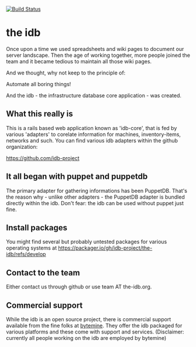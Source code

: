 [![Build Status](https://travis-ci.org/idb-project/the-idb.svg?branch=develop)](https://travis-ci.org/idb-project/the-idb)

# the idb

Once upon a time we used spreadsheets and wiki pages to 
document our server landscape. Then the age of working 
together, more people joined the team and it became 
tedious to maintain all those wiki pages.

And we thought, why not keep to the principle of:

Automate all boring things!

And the idb - the infrastructure database core application -
was created.

## What this really is

This is a rails based web application known as 'idb-core', that
is fed by various 'adapters' to corelate information for
machines, inventory-items, networks and such.
You can find various idb adapters within the github organization:

https://github.com/idb-project

## It all began with puppet and puppetdb

The primary adapter for gathering informations has been PuppetDB.
That's the reason why - unlike other adapters - the PuppetDB adapter is
bundled directly within the idb. Don't fear: the idb can be used
without puppet just fine.

## Install packages

You might find several but probably untested packages for various operating systems at https://packager.io/gh/idb-project/the-idb/refs/develop

## Contact to the team

Either contact us through github or use team AT the-idb.org.


## Commercial support

While the idb is an open source project, there is commercial support available
from the fine folks at [bytemine](https://www.bytemine.net/). They offer 
the idb packaged for various platforms and these come with support and services.
(Disclaimer: currently all people working on the idb are employed by bytemine)

